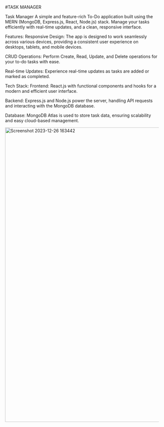 #TASK MANAGER

Task Manager
A simple and feature-rich To-Do application built using the MERN (MongoDB, Express.js, React, Node.js) stack. 
Manage your tasks efficiently with real-time updates, and a clean, responsive interface.

Features:
Responsive Design: The app is designed to work seamlessly across various devices, providing a consistent user experience on desktops, tablets, and mobile devices.

CRUD Operations: Perform Create, Read, Update, and Delete operations for your to-do tasks with ease.

Real-time Updates: Experience real-time updates as tasks are added or marked as completed.


Tech Stack:
Frontend: React.js with functional components and hooks for a modern and efficient user interface.

Backend: Express.js and Node.js power the server, handling API requests and interacting with the MongoDB database.

Database: MongoDB Atlas is used to store task data, ensuring scalability and easy cloud-based management.



<img width="960" alt="Screenshot 2023-12-26 163442" src="https://github.com/ankitadhakad/Task-Manager/assets/93987344/f34517a4-127b-4633-8400-5c16494cc811">


